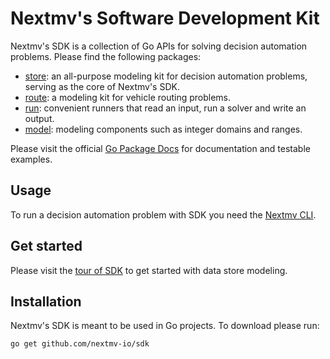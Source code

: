 # Nextmv's Software Development Kit

Nextmv's SDK is a collection of Go APIs for solving decision automation
problems. Please find the following packages:

- [store][store]: an all-purpose modeling kit for decision automation problems,
      serving as the core of Nextmv's SDK.
- [route][route]: a modeling kit for vehicle routing problems.
- [run][run]: convenient runners that read an input, run a solver and write an
      output.
- [model][model]: modeling components such as integer domains and ranges.

Please visit the official [Go Package Docs][pkgsite] for documentation and
testable examples.

## Usage

To run a decision automation problem with SDK you need the [Nextmv CLI][cli].

## Get started

Please visit the [tour of SDK][tour] to get started with data store modeling.

## Installation

Nextmv's SDK is meant to be used in Go projects. To download please run:

```bash
go get github.com/nextmv-io/sdk
```

[pkgsite]: https://pkg.go.dev/github.com/nextmv-io/sdk
[store]: ./store
[route]: ./route
[run]: ./run
[model]: ./model
[tour]: https://github.com/nextmv-io/tour
[cli]: https://docs.nextmv.io/development/cli
